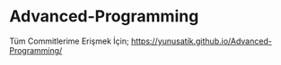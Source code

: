 # Advanced-Programming

Tüm Commitlerime Erişmek İçin;
https://yunusatik.github.io/Advanced-Programming/
